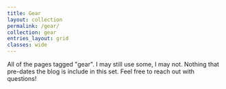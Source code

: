 ```yaml
---
title: Gear
layout: collection
permalink: /gear/
collection: gear
entries_layout: grid
classes: wide
---
```


All of the pages tagged "gear".  I may still use some, I may not.  Nothing that pre-dates the blog is include in this set.  Feel free to reach out with questions!